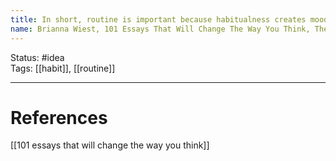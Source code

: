 ```yaml
---
title: In short, routine is important because habitualness creates mood, and mood creates the “nurture” aspect of your personality, not to mention that letting yourself be jerked around by impulsiveness is a breeding ground for everything you essentially do not want.
name: Brianna Wiest, 101 Essays That Will Change The Way You Think, The Psychology of Daily Routine
---
```


Status: #idea  
Tags:  [[habit]], [[routine]]

---
# References
[[101 essays that will change the way you think]]